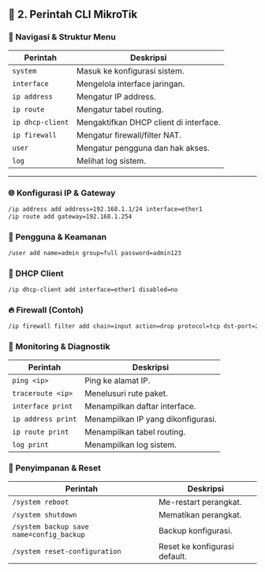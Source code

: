 ## 📡 2. Perintah CLI MikroTik

### 🔧 Navigasi & Struktur Menu

| Perintah         | Deskripsi                              |
| ---------------- | -------------------------------------- |
| `system`         | Masuk ke konfigurasi sistem.           |
| `interface`      | Mengelola interface jaringan.          |
| `ip address`     | Mengatur IP address.                   |
| `ip route`       | Mengatur tabel routing.                |
| `ip dhcp-client` | Mengaktifkan DHCP client di interface. |
| `ip firewall`    | Mengatur firewall/filter NAT.          |
| `user`           | Mengatur pengguna dan hak akses.       |
| `log`            | Melihat log sistem.                    |

---

### 🌐 Konfigurasi IP & Gateway

```bash
/ip address add address=192.168.1.1/24 interface=ether1
/ip route add gateway=192.168.1.254
```

### 🔐 Pengguna & Keamanan

```bash
/user add name=admin group=full password=admin123
```

### 📡 DHCP Client

```bash
/ip dhcp-client add interface=ether1 disabled=no
```

### 🔥 Firewall (Contoh)

```bash
/ip firewall filter add chain=input action=drop protocol=tcp dst-port=23
```

### 🧪 Monitoring & Diagnostik

| Perintah           | Deskripsi                          |
| ------------------ | ---------------------------------- |
| `ping <ip>`        | Ping ke alamat IP.                 |
| `traceroute <ip>`  | Menelusuri rute paket.             |
| `interface print`  | Menampilkan daftar interface.      |
| `ip address print` | Menampilkan IP yang dikonfigurasi. |
| `ip route print`   | Menampilkan tabel routing.         |
| `log print`        | Menampilkan log sistem.            |

### 💾 Penyimpanan & Reset

| Perintah                                 | Deskripsi                     |
| ---------------------------------------- | ----------------------------- |
| `/system reboot`                         | Me-restart perangkat.         |
| `/system shutdown`                       | Mematikan perangkat.          |
| `/system backup save name=config_backup` | Backup konfigurasi.           |
| `/system reset-configuration`            | Reset ke konfigurasi default. |
